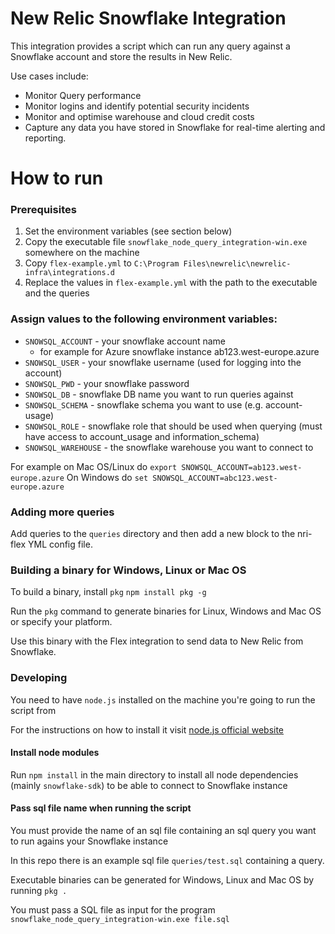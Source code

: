 # New Relic Snowflake Integration

This integration provides a script which can run any query against a Snowflake account and store the results in New Relic.

Use cases include:
* Monitor Query performance
* Monitor logins and identify potential security incidents
* Monitor and optimise warehouse and cloud credit costs
* Capture any data you have stored in Snowflake for real-time alerting and reporting.

# How to run

### Prerequisites

1. Set the environment variables (see section below)
2. Copy the executable file `snowflake_node_query_integration-win.exe` somewhere on the machine
3. Copy `flex-example.yml` to `C:\Program Files\newrelic\newrelic-infra\integrations.d`
4. Replace the values in `flex-example.yml` with the path to the executable and the queries

### Assign values to the following environment variables:

- `SNOWSQL_ACCOUNT` - your snowflake account name
  - for example for Azure snowflake instance ab123.west-europe.azure
- `SNOWSQL_USER` - your snowflake username (used for logging into the account)
- `SNOWSQL_PWD` - your snowflake password
- `SNOWSQL_DB` - snowflake DB name you want to run queries against
- `SNOWSQL_SCHEMA` - snowflake schema you want to use (e.g. account-usage)
- `SNOWSQL_ROLE` - snowflake role that should be used when querying (must have access to account_usage and information_schema)
- `SNOWSQL_WAREHOUSE` - the snowflake warehouse you want to connect to

For example on Mac OS/Linux do `export SNOWSQL_ACCOUNT=ab123.west-europe.azure`
On Windows do `set SNOWSQL_ACCOUNT=abc123.west-europe.azure`

### Adding more queries

Add queries to the `queries` directory and then add a new block to the nri-flex YML config file.

### Building a binary for Windows, Linux or Mac OS

To build a binary, install `pkg`
`npm install pkg -g`

Run the `pkg` command to generate binaries for Linux, Windows and Mac OS or specify your platform.

Use this binary with the Flex integration to send data to New Relic from Snowflake.

### Developing

You need to have `node.js` installed on the machine you're going to run the script from

For the instructions on how to install it visit [node.js official website](https://nodejs.org/en/download/)

#### Install node modules

Run `npm install` in the main directory to install all node dependencies (mainly `snowflake-sdk`) to be able to connect to Snowflake instance

#### Pass sql file name when running the script

You must provide the name of an sql file containing an sql query you want to run agains your Snowflake instance

In this repo there is an example sql file `queries/test.sql` containing a query.  

Executable binaries can be generated for Windows, Linux and Mac OS by running
`pkg .`

You must pass a SQL file as input for the program
`snowflake_node_query_integration-win.exe file.sql`

